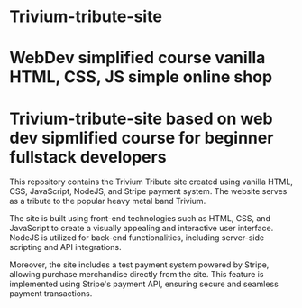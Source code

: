 # Trivium-tribute-site

WebDev simplified course 
vanilla HTML, CSS, JS simple online shop 
=======
# Trivium-tribute-site based on web dev sipmlified course for beginner fullstack developers

 This repository contains the Trivium Tribute site created using vanilla HTML, CSS, JavaScript, NodeJS, and Stripe payment system. The website serves as a tribute to the popular heavy metal band Trivium.

 The site is built using front-end technologies such as HTML, CSS, and JavaScript to create a visually appealing and interactive user interface. NodeJS is utilized for back-end functionalities, including server-side scripting and API integrations.

 Moreover, the site includes a test payment system powered by Stripe, allowing  purchase merchandise  directly from the site. This feature is implemented using Stripe's payment API, ensuring secure and seamless payment transactions. 

